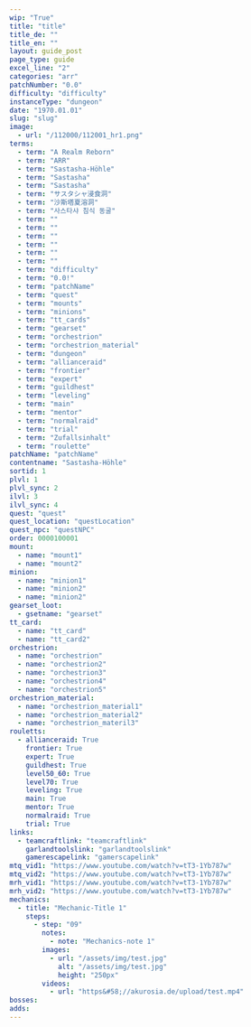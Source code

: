 ```yaml
---
wip: "True"
title: "title"
title_de: ""
title_en: ""
layout: guide_post
page_type: guide
excel_line: "2"
categories: "arr"
patchNumber: "0.0"
difficulty: "difficulty"
instanceType: "dungeon"
date: "1970.01.01"
slug: "slug"
image:
  - url: "/112000/112001_hr1.png"
terms:
  - term: "A Realm Reborn"
  - term: "ARR"
  - term: "Sastasha-Höhle"
  - term: "Sastasha"
  - term: "Sastasha"
  - term: "サスタシャ浸食洞"
  - term: "沙斯塔夏溶洞"
  - term: "사스타샤 침식 동굴"
  - term: ""
  - term: ""
  - term: ""
  - term: ""
  - term: ""
  - term: ""
  - term: "difficulty"
  - term: "0.0!"
  - term: "patchName"
  - term: "quest"
  - term: "mounts"
  - term: "minions"
  - term: "tt_cards"
  - term: "gearset"
  - term: "orchestrion"
  - term: "orchestrion_material"
  - term: "dungeon"
  - term: "allianceraid"
  - term: "frontier"
  - term: "expert"
  - term: "guildhest"
  - term: "leveling"
  - term: "main"
  - term: "mentor"
  - term: "normalraid"
  - term: "trial"
  - term: "Zufallsinhalt"
  - term: "roulette"
patchName: "patchName"
contentname: "Sastasha-Höhle"
sortid: 1
plvl: 1
plvl_sync: 2
ilvl: 3
ilvl_sync: 4
quest: "quest"
quest_location: "questLocation"
quest_npc: "questNPC"
order: 0000100001
mount:
  - name: "mount1"
  - name: "mount2"
minion:
  - name: "minion1"
  - name: "minion2"
  - name: "minion2"
gearset_loot:
  - gsetname: "gearset"
tt_card:
  - name: "tt_card"
  - name: "tt_card2"
orchestrion:
  - name: "orchestrion"
  - name: "orchestrion2"
  - name: "orchestrion3"
  - name: "orchestrion4"
  - name: "orchestrion5"
orchestrion_material:
  - name: "orchestrion_material1"
  - name: "orchestrion_material2"
  - name: "orchestrion_materil3"
rouletts:
  - allianceraid: True
    frontier: True
    expert: True
    guildhest: True
    level50_60: True
    level70: True
    leveling: True
    main: True
    mentor: True
    normalraid: True
    trial: True
links:
  - teamcraftlink: "teamcraftlink"
    garlandtoolslink: "garlandtoolslink"
    gamerescapelink: "gamerscapelink"
mtq_vid1: "https://www.youtube.com/watch?v=tT3-1Yb787w"
mtq_vid2: "https://www.youtube.com/watch?v=tT3-1Yb787w"
mrh_vid1: "https://www.youtube.com/watch?v=tT3-1Yb787w"
mrh_vid2: "https://www.youtube.com/watch?v=tT3-1Yb787w"
mechanics:
  - title: "Mechanic-Title 1"
    steps:
      - step: "09"
        notes:
          - note: "Mechanics-note 1"
        images:
          - url: "/assets/img/test.jpg"
            alt: "/assets/img/test.jpg"
            height: "250px"
        videos:
          - url: "https&#58;//akurosia.de/upload/test.mp4"
bosses:
adds:
---
```

